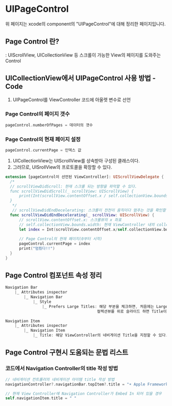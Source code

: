 # UIPageControl
 위 페이지는 xcode의 component의 "UIPageControl"에 대해 정리한 페이지입니다.    
       
 ## Page Control 란?
: UIScrollView, UICollectionView 등 스크롤이 가능한 View의 페이지를 도와주는 Control

 
 ## UICollectionView에서 UIPageControl 사용 방법 - Code
 1. UIPageControl를 ViewController 코드에 아울렛 변수로 선언
 
 ### Page Control의 페이지 갯수
 ```swift
pageControl.numberOfPages = 데이터의 갯수
```

 ### Page Control의 현재 페이지 설정
  ```swift
pageControl.currentPage = 인덱스 값
```
 
 1. UICollectionView는 UIScrollView를 상속받아 구성된 클래스이다.
 2. 그러므로, UISrollView의 프로토콜을 확장할 수 있다.
  ```swift
 extension [pageControl이 선언된 ViewController]: UIScrollViewDelegate {
    /*
    // scrollViewDidScroll: 현재 스크롤 되는 방향을 파악할 수 있다.
    func scrollViewDidScroll(_ scrollView: UIScrollView) {
        print(Int(scrollView.contentOffset.x / self.collectionView.bounds.width))
    }
     */
     // scrollViewDidEndDecelerating: 스크롤이 천천이 움직이다 멈추는 것을 확인할 수 있다.
    func scrollViewDidEndDecelerating(_ scrollView: UIScrollView) {
        // scrollView.contentOffset.x: 스크롤뷰의 x 좌표
        // self.collectionView.bounds.width: 현재 ViewController 내의 collectionView의 너비 값
        let index = Int(scrollView.contentOffset.x/self.collectionView.bounds.width)
        
        // Page Control의 현재 페이지(0부터 시작)
        pageControl.currentPage = index
        print("멈췄다!!")
    }
}
```
 

 
      
## Page Control 컴포넌트 속성 정리     
```swift
Navigation Bar
    |_ Attributes inspector
        |_ Navigation Bar   
            |_ Style
                |_ Prefers Large Titles: 해당 부분을 체크하면, 처음에는 Large Title이 보였다가  
                                        컬렉션뷰를 위로 슬라이드 하면 Title이 위로 올라가며 작아진다. 
        
Navigation Item
    |_ Attributes inspector
        |_ Navigation Item
            |_ Title: 해당 ViewController의 네비게이션 Title을 지정할 수 있다.
```

## Page Control 구현시 도움되는 문법 리스트
### 코드에서 Navigation Controller의 title 작성 방법
```swift
// 네비게이션 컨트롤러의 네비게이션 아이템 title 작성 방법
navigationController?.navigationBar.topItem?.title = "☀️ Apple Frameworks"

// 현재 View Controller에 Navigation Controller가 Embed In 되어 있을 경우
self.navigationItem.title = " "
```
